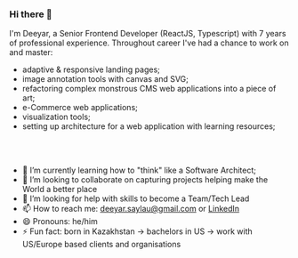 ### Hi there 👋

I'm Deeyar, a Senior Frontend Developer (ReactJS, Typescript) with 7 years of professional experience. Throughout career I've had a chance to work on and master:
- adaptive & responsive landing pages;
- image annotation tools with canvas and SVG;
- refactoring complex monstrous CMS web applications into a piece of art;
- e-Commerce web applications;
- visualization tools;
- setting up architecture for a web application with learning resources;

<br/>
<br/>

- 🌱 I’m currently learning how to "think" like a Software Architect;
- 👯 I’m looking to collaborate on capturing projects helping make the World a better place
- 🤔 I’m looking for help with skills to become a Team/Tech Lead
- 📫 How to reach me: [deeyar.saylau@gmail.com](mailto:deeyar.saylau@gmail.com) or [LinkedIn](https://www.linkedin.com/in/deeyar-saylau/) 
- 😄 Pronouns: he/him
- ⚡ Fun fact: born in Kazakhstan -> bachelors in US -> work with US/Europe based clients and organisations
